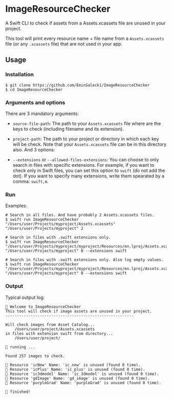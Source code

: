 # ImageResourceChecker
A Swift CLI to check if assets from a Assets.xcassets file are unused in your project.

This tool will print every resource name + file name from a `Assets.xcassets` file (or any `.xcassets` file) that are not used in your app.

## Usage 

### Installation
```
$ git clone https://github.com/EminSaleck1/ImageResourceChecker
$ cd ImageResourceChecker
```

### Arguments and options

There are 3 mandatory arguments:

- `source-file-path`: The path to your `Assets.xcassets` file where are the keys to check (including filename and its extension).
- `project-path`: The path to your project or directory in which each key will be check. Note that your `Assets.xcassets` file can be in this directory also.
And 3 options:

- `--extensions` or `--allowed-files-extensions`: You can choose to only search in files with specific extensions. For example, if you want to check only in Swift files, you can set this option to `swift` (do not add the dot). If you want to specify many extensions, write them spearated by a comma: `swift,m`.

### Run

Examples:

```
# Search in all files. And have probably 2 Assets.xcassets files.
$ swift run ImageResourceChecker "/Users/user/Projects/myproject/Assets.xcassets" "/Users/user/Projects/myproject" 2

# Search in files with .swift extensions only.
$ swift run ImageResourceChecker "/Users/user/Projects/myproject/myproject/Resources/en.lproj/Assets.xcassets" "/Users/user/Projects/myproject" 0 --extensions swift

# Search in files with .swift extensions only. Also log empty values.
$ swift run ImageResourceChecker "/Users/user/Projects/myproject/myproject/Resources/en.lproj/Assets.xcassets" "/Users/user/Projects/myproject" 0 --extensions swift 
```

### Output

Typical output log: 

```
👋 Welcome to ImageResourceChecker
This tool will check if image assets are unused in your project.
--------------------------------------------------------

Will check images from Asset Catalog...
    /Users/user/project/Assets.xcassets
in files with extension swift from directory...
    /Users/user/project/

🚀 running ...

Found 257 images to check.

🛑 Resource 'icNew' Name: 'ic_new' is unused (found 0 time).
🛑 Resource 'icPlus' Name: 'ic_plus' is unused (found 0 time).
🛑 Resource 'ic3dmodel' Name: 'ic_3dmodel' is unused (found 0 time).
🛑 Resource 'gdImage' Name: 'gd_image' is unused (found 0 time).
🛑 Resource 'purpleGrad' Name: 'purpleGrad' is unused (found 0 time).

🎉 finished!

```
